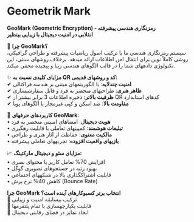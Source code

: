 # Geometrik Mark
**GeoMark (Geometric Encryption) - رمزنگاری هندسی پیشرفته**  
**انقلابی در امنیت دیجیتال با زیبایی بینظیر**  

🔷 **چرا GeoMark؟**  
سیستم رمزنگاری هندسی ما با ترکیب اصول ریاضیات پیشرفته و طراحی گرافیکی، روشی کاملاً نوین برای انتقال امن اطلاعات ارائه میدهد. برخلاف روشهای سنتی، این تکنولوژی دادههای شما را در قالب الگوهای هندسی زیبا و پیچیده مخفی میکند.

✨ **مزایای کلیدی نسبت به QR کد و روشهای قدیمی:**  
✔ **امنیت چندلایه**: با الگوریتمهای مبتنی بر هندسه فراکتالی  
✔ **ظاهر هنری**: طراحیهای منحصر به فرد و قابل سفارشیسازی  
✔ **ظرفیت بالاتر**: ذخیره اطلاعات 3 برابر بیشتر از QR کدهای استاندارد  
✔ **مقاومت بالا**: ضد اسکن و کپی غیرمجاز با الگوهای پویا  

🔷 **کاربردهای حرفهای GeoMark:**  
• **هویت دیجیتال**: امضاهای امنیتی منحصر به فرد  
• **تبلیغات هوشمند**: کمپینهای تعاملی با قابلیت رهگیری  
• **مالکیت معنوی**: حفاظت از آثار هنری و طراحی  
• **بازیهای واقعیت افزوده**: تجربههای تعاملی پیشرفته  

📈 **مزایای سئو و دیجیتال مارکتینگ:**  
• افزایش 70% تعامل کاربر با محتوای بصری  
• بهبود رتبه در جستجوهای تصویری گوگل  
• قابلیت اشتراکگذاری بالا در شبکههای اجتماعی  
• کاهش 40% نرخ پرش (Bounce Rate)  

**چرا GeoMark انتخاب برتر کسبوکارهای آینده است؟**  
🔹 ترکیب بیسابقه امنیت و زیبایی  
🔹 قابلیت یکپارچهسازی با تمام پلتفرمها  
🔹 ایجاد تمایز در فضای رقابتی دیجیتال
